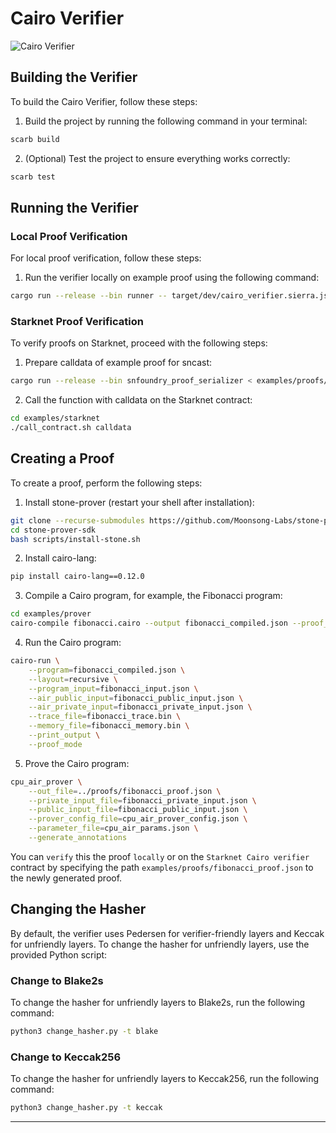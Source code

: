 # Cairo Verifier

![Cairo Verifier](https://github.com/HerodotusDev/cairo-verifier/assets/46165861/8692dfc1-f267-4c7e-9af0-4ceaeec84207)

## Building the Verifier

To build the Cairo Verifier, follow these steps:

1. Build the project by running the following command in your terminal:

```bash
scarb build
```

2. (Optional) Test the project to ensure everything works correctly:

```bash
scarb test
```

## Running the Verifier

### Local Proof Verification

For local proof verification, follow these steps:

1. Run the verifier locally on example proof using the following command:

```bash
cargo run --release --bin runner -- target/dev/cairo_verifier.sierra.json < examples/proofs/example_proof.json
```

### Starknet Proof Verification

To verify proofs on Starknet, proceed with the following steps:

1. Prepare calldata of example proof for sncast:

```bash
cargo run --release --bin snfoundry_proof_serializer < examples/proofs/example_proof.json > examples/starknet/calldata
```

2. Call the function with calldata on the Starknet contract:

```bash
cd examples/starknet
./call_contract.sh calldata
```

## Creating a Proof

To create a proof, perform the following steps:

1. Install stone-prover (restart your shell after installation):

```bash
git clone --recurse-submodules https://github.com/Moonsong-Labs/stone-prover-sdk.git
cd stone-prover-sdk
bash scripts/install-stone.sh
```

2. Install cairo-lang:

```bash
pip install cairo-lang==0.12.0
```

3. Compile a Cairo program, for example, the Fibonacci program:

```bash
cd examples/prover
cairo-compile fibonacci.cairo --output fibonacci_compiled.json --proof_mode
```

4. Run the Cairo program:

```bash
cairo-run \
    --program=fibonacci_compiled.json \
    --layout=recursive \
    --program_input=fibonacci_input.json \
    --air_public_input=fibonacci_public_input.json \
    --air_private_input=fibonacci_private_input.json \
    --trace_file=fibonacci_trace.bin \
    --memory_file=fibonacci_memory.bin \
    --print_output \
    --proof_mode
```

5. Prove the Cairo program:

```bash
cpu_air_prover \
    --out_file=../proofs/fibonacci_proof.json \
    --private_input_file=fibonacci_private_input.json \
    --public_input_file=fibonacci_public_input.json \
    --prover_config_file=cpu_air_prover_config.json \
    --parameter_file=cpu_air_params.json \
    --generate_annotations
```

You can `verify` this the proof `locally` or on the `Starknet Cairo verifier` contract by specifying the path `examples/proofs/fibonacci_proof.json` to the newly generated proof.

## Changing the Hasher

By default, the verifier uses Pedersen for verifier-friendly layers and Keccak for unfriendly layers. To change the hasher for unfriendly layers, use the provided Python script:

### Change to Blake2s

To change the hasher for unfriendly layers to Blake2s, run the following command:

```bash
python3 change_hasher.py -t blake
```

### Change to Keccak256

To change the hasher for unfriendly layers to Keccak256, run the following command:

```bash
python3 change_hasher.py -t keccak
```

---
